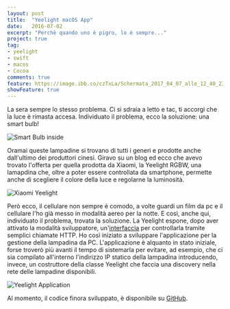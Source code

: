 ```yaml
---
layout: post
title:  "Yeelight macOS App"
date:   2016-07-02
excerpt: "Perchè quando uno è pigro, lo è sempre..."
project: true
tag:
- yeelight
- swift
- macos
- Cocoa
comments: true
feature: https://image.ibb.co/czTxLa/Schermata_2017_04_07_alle_12_40_23.png
showFeature: true
---
```

La sera sempre lo stesso problema. Ci si sdraia a letto e tac, ti accorgi che la luce è rimasta accesa. Individuato il problema, ecco la soluzione: una smart bulb!

![Smart Bulb inside](https://image.ibb.co/iZ8Wfa/Schermata_2017_04_07_alle_12_40_15.png)

Oramai queste lampadine si trovano di tutti i generi e prodotte anche dall'ultimo dei produttori cinesi. Giravo su un blog ed ecco che avevo trovato l'offerta per quella prodotta da Xiaomi, la Yeelight RGBW, una lamapdina che, oltre a poter essere controllata da smartphone, permette anche di scegliere il colore della luce e regolarne la luminosità.

![Xiaomi Yeelight](https://image.ibb.co/czTxLa/Schermata_2017_04_07_alle_12_40_23.png)

Però ecco, il cellulare non sempre è comodo, a volte guardi un film da pc e il cellulare l'ho già messo in modalità aereo per la notte. E così, anche qui, individuato il problema, trovata la soluzione. La Yeelight espone, dopo aver attivato la modalità sviluppatore, un'[interfaccia](http://www.yeelight.com/download/Yeelight_Inter-Operation_Spec.pdf) per controllarla tramite semplici chiamate HTTP.
Ho così iniziato a sviluppare l'applicazione per la gestione della lampadina da PC. L'applicazione è alquanto in stato iniziale, forse troverò più avanti il tempo di sistemarla per evitare, ad esempio, che ci sia compilato all'interno l'indirizzo IP statico della lampadina introducendo, invece, un costruttore della classe Yeelight che faccia una discovery nella rete delle lampadine disponibili.

![Yeelight Application](https://image.ibb.co/jHHwDv/preview.png)

Al momento, il codice finora sviluppato, è disponibile su [GitHub](https://github.com/alessandro308/YeelightController).

